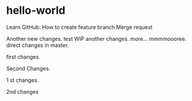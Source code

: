 # hello-world
Learn GitHub:
How to create feature branch
Merge request

Another new changes.
test WIP
another changes.
more...
mmmmoooree.
direct changes in master.


first changes.


Second Changes.

1 st changes.


2nd changes

